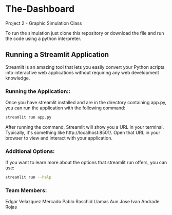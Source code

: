 # The-Dashboard
Project 2 - Graphic Simulation Class


To run the simulation just clone this repository or download the file and run the code using a python interpreter.

## Running a Streamlit Application

Streamlit is an amazing tool that lets you easily convert your Python scripts into interactive web applications without requiring any web development knowledge.

### Running the Application::

Once you have streamlit installed and are in the directory containing app.py, you can run the application with the following command:

```bash
streamlit run app.py
```

After running the command, Streamlit will show you a URL in your terminal. Typically, it's something like http://localhost:8501/. Open that URL in your browser to view and interact with your application.

### Additional Options:

If you want to learn more about the options that streamlit run offers, you can use:

```bash
streamlit run --help
```

### Team Members:
Edgar Velazquez Mercado
Pablo Raschid Llamas Aun
Jose Ivan Andrade Rojas
